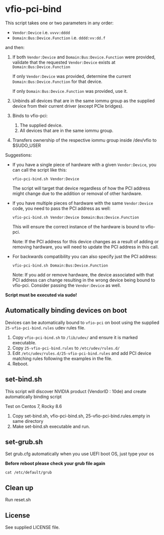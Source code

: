 # vfio-pci-bind

This script takes one or two parameters in any order:

- `Vendor:Device` i.e. `vvvv:dddd`
- `Domain:Bus:Device.Function` i.e. `dddd:vv:dd.f`

and then:

1. If both `Vendor:Device` and `Domain:Bus:Device.Function` were provided, validate that the requested `Vendor:Device` exists at `Domain:Bus:Device.Function`

   If only `Vendor:Device` was provided, determine the current `Domain:Bus:Device.Function` for that device.

   If only `Domain:Bus:Device.Function` was provided, use it.

2. Unbinds all devices that are in the same iommu group as the supplied device from their current driver (except PCIe bridges).

3. Binds to vfio-pci:

   1. The supplied device.
   2. All devices that are in the same iommu group.

4. Transfers ownership of the respective iommu group inside /dev/vfio to \$SUDO_USER

Suggestions:

- If you have a single piece of hardware with a given `Vendor:Device`, you can call the script like this:

  `vfio-pci-bind.sh Vendor:Device`

  The script will target that device regardless of how the PCI address might change due to the addition or removal of other hardware.

- If you have multiple pieces of hardware with the same `Vendor:Device` code, you need to pass the PCI address as well:

  `vfio-pci-bind.sh Vendor:Device Domain:Bus:Device.Function`

  This will ensure the correct instance of the hardware is bound to vfio-pci.

  Note: If the PCI address for this device changes as a result of adding or removing hardware, you will need to update the PCI address in this call.

- For backwards compatibility you can also specify just the PCI address:

  `vfio-pci-bind.sh Domain:Bus:Device.Function`

  Note: If you add or remove hardware, the device associated with that PCI address can change resulting in the wrong device being bound to vfio-pci. Consider passing the `Vendor:Device` as well.

**Script must be executed via sudo!**

## Automatically binding devices on boot

Devices can be automatically bound to `vfio-pci` on boot using the supplied `25-vfio-pci-bind.rules` udev rules file.
1. Copy `vfio-pci-bind.sh` to `/lib/udev/` and ensure it is marked executable.
2. Copy `25-vfio-pci-bind.rules` to `/etc/udev/rules.d/`
3. Edit `/etc/udev/rules.d/25-vfio-pci-bind.rules` and add PCI device matching rules following the examples in the file.
4. Reboot.

## set-bind.sh

This script will discover NVIDIA product (VendorID : 10de) and create automatically binding script

Test on Centos 7, Rocky 8.6

1. Copy set-bind.sh, vfio-pci-bind.sh, 25-vfio-pci-bind.rules.empty in same directory
2. Make set-bind.sh executable and run.

## set-grub.sh

Set grub.cfg automatically when you use UEFI boot OS, just type your os

**Before reboot please check your grub file again**

`cat /etc/default/grub`

## Clean up

Run reset.sh

## License

See supplied LICENSE file.
